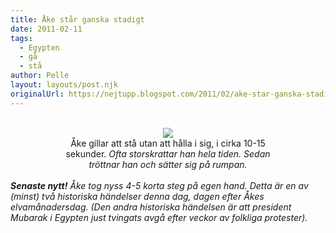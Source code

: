 ```yaml
---
title: Åke står ganska stadigt
date: 2011-02-11
tags: 
  - Egypten
  - gå
  - stå	
author: Pelle
layout: layouts/post.njk
originalUrl: https://nejtupp.blogspot.com/2011/02/ake-star-ganska-stadigt.html
---
```


<div style="text-align: center;"><br><img src="../../../../img/%25C3%2585kes%2Bframsteg-IMG_0934.jpg"><br>
	<figcaption>Åke gillar att stå utan att hålla i sig, i cirka 10-15<br>sekunder.  </span><span style="font-style: italic;">Ofta storskrattar han hela tiden. Sedan<br>tröttnar han och sätter sig på rumpan.</span></span><br><br><div style="text-align: left;"><span style="font-weight: bold; font-style: italic;">Senaste nytt!</span><span style="font-style: italic;"> Åke tog nyss 4-5 korta steg på egen hand. Detta är en av (minst) två historiska händelser denna dag, dagen efter Åkes elvamånadersdag. (Den andra historiska händelsen är att president Mubarak i Egypten just tvingats avgå efter veckor av folkliga protester). </span><br></div></div>
